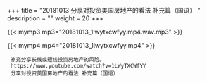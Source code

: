 +++
title = "20181013  分享对投资美国房地产的看法 补充篇（国语） "
description = ""
weight = 20
+++

{{< mymp3 mp3="20181013_1lwytxcwfyy.mp4.wav.mp3" >}}

{{< mymp4 mp4="20181013_1lwytxcwfyy.mp4" >}}

     补充分享长线或短线投资房地产的风险。 
     https://www.youtube.com/watch?v=1LWyTXCWfYY 
     分享对投资美国房地产的看法 补充篇（国语） 
